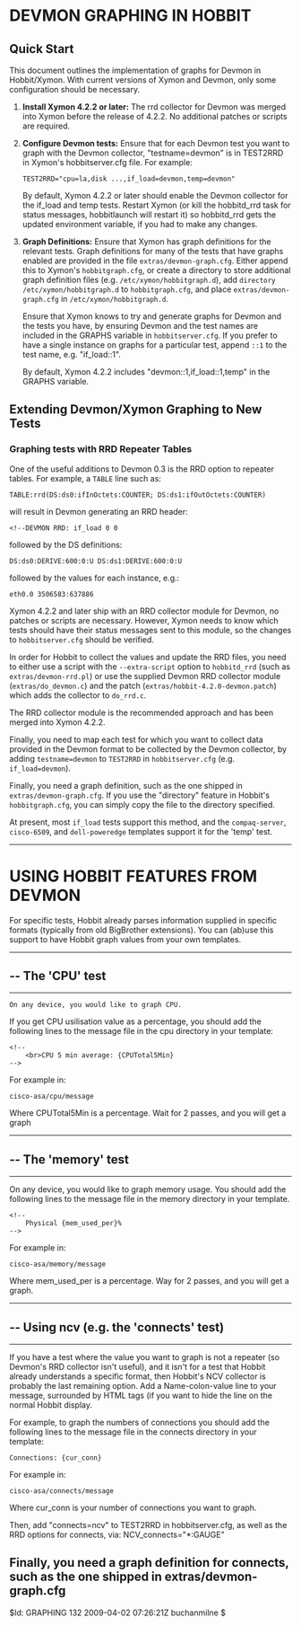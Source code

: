 
# DEVMON GRAPHING IN HOBBIT

## Quick Start

This document outlines the implementation of graphs for Devmon in Hobbit/Xymon. With current versions of Xymon and Devmon, only some configuration should be necessary.

1. **Install Xymon 4.2.2 or later:** The rrd collector for Devmon was merged into Xymon before the release of 4.2.2. No additional patches or scripts are required.
2. **Configure Devmon tests:** Ensure that for each Devmon test you want to graph with the Devmon collector, "testname=devmon" is in TEST2RRD in Xymon's hobbitserver.cfg file. For example:

    ```plaintext
    TEST2RRD="cpu=la,disk ...,if_load=devmon,temp=devmon"
    ```

    By default, Xymon 4.2.2 or later should enable the Devmon collector for the if_load and temp tests. Restart Xymon (or kill the hobbitd_rrd task for status messages, hobbitlaunch will restart it) so hobbitd_rrd gets the updated environment variable, if you had to make any changes.
  
3. **Graph Definitions:** Ensure that Xymon has graph definitions for the relevant tests. Graph definitions for many of the tests that have graphs enabled are provided in the file `extras/devmon-graph.cfg`. Either append this to Xymon's `hobbitgraph.cfg`, or create a directory to store additional graph definition files (e.g. `/etc/xymon/hobbitgraph.d`), add `directory /etc/xymon/hobbitgraph.d` to `hobbitgraph.cfg`, and place `extras/devmon-graph.cfg` in `/etc/xymon/hobbitgraph.d`.

    Ensure that Xymon knows to try and generate graphs for Devmon and the tests you have, by ensuring Devmon and the test names are included in the GRAPHS variable in `hobbitserver.cfg`. If you prefer to have a single instance on graphs for a particular test, append `::1` to the test name, e.g. "if_load::1".

    By default, Xymon 4.2.2 includes "devmon::1,if_load::1,temp" in the GRAPHS variable.

 
## Extending Devmon/Xymon Graphing to New Tests

### Graphing tests with RRD Repeater Tables

One of the useful additions to Devmon 0.3 is the RRD option to repeater tables. For example, a `TABLE` line such as:

```plaintext
TABLE:rrd(DS:ds0:ifInOctets:COUNTER; DS:ds1:ifOutOctets:COUNTER)
```

will result in Devmon generating an RRD header:

```plaintext
<!--DEVMON RRD: if_load 0 0
```

followed by the DS definitions:

```plaintext
DS:ds0:DERIVE:600:0:U DS:ds1:DERIVE:600:0:U
```

followed by the values for each instance, e.g.:

```plaintext
eth0.0 3506583:637886
```

Xymon 4.2.2 and later ship with an RRD collector module for Devmon, no patches or scripts are necessary. However, Xymon needs to know which tests should have their status messages sent to this module, so the changes to `hobbitserver.cfg` should be verified.

In order for Hobbit to collect the values and update the RRD files, you need to either use a script with the `--extra-script` option to `hobbitd_rrd` (such as `extras/devmon-rrd.pl`) or use the supplied Devmon RRD collector module (`extras/do_devmon.c`) and the patch (`extras/hobbit-4.2.0-devmon.patch`) which adds the collector to `do_rrd.c`.

The RRD collector module is the recommended approach and has been merged into Xymon 4.2.2.

Finally, you need to map each test for which you want to collect data provided in the Devmon format to be collected by the Devmon collector, by adding `testname=devmon` to `TEST2RRD` in `hobbitserver.cfg` (e.g. `if_load=devmon`).

Finally, you need a graph definition, such as the one shipped in `extras/devmon-graph.cfg`. If you use the "directory" feature in Hobbit's `hobbitgraph.cfg`, you can simply copy the file to the directory specified.

At present, most `if_load` tests support this method, and the `compaq-server`, `cisco-6509`, and `dell-poweredge` templates support it for the 'temp' test.

---------------------------------------------------------------------

 USING HOBBIT FEATURES FROM DEVMON
=====================================================================
 For specific tests, Hobbit already parses information supplied in
 specific formats (typically from old BigBrother extensions). You can
 (ab)use this support to have Hobbit graph values from your own templates.

  ----------------------------------
  -- The 'CPU' test
  ----------------------------------
  -------------------------------------------------------------------
  
    On any device, you would like to graph CPU.

  If you get CPU usilisation value as a percentage, you should add 
  the following lines to the message file in the cpu directory in your 
  template:

	<!--
        <br>CPU 5 min average: {CPUTotal5Min}
	-->

  For example in:

	cisco-asa/cpu/message

  Where CPUTotal5Min is a percentage.
  Wait for 2 passes, and you will get a graph

  ----------------------------------
  -- The 'memory' test
  ----------------------------------
  -------------------------------------------------------------------

  On any device, you would like to graph memory usage.
  You should add the following lines to the message file in the memory 
  directory in your template.

  	<!-- 
        Physical {mem_used_per}%
	-->    

  For example in:

	cisco-asa/memory/message

  Where mem_used_per is a percentage.
  Way for 2 passes, and you will get a graph.

  ----------------------------------
  -- Using ncv (e.g. the 'connects' test)
  ----------------------------------
  -------------------------------------------------------------------

  If you have a test where the value you want to graph is not a repeater
  (so Devmon's RRD collector isn't useful), and it isn't for a test
  that Hobbit already understands a specific format, then Hobbit's NCV
  collector is probably the last remaining option. Add a Name-colon-value
  line to your message, surrounded by HTML tags (if you want to hide the
  line on the normal Hobbit display.

  For example, to graph the numbers of connections you should add the
  following lines to the message file in the connects directory in your
  template:

	Connections: {cur_conn}

  For example in:
	
	cisco-asa/connects/message

  Where cur_conn is your number of connections you want to graph.

  Then, add "connects=ncv" to TEST2RRD in hobbitserver.cfg, as well as the
  RRD options for connects, via:
  NCV_connects="*:GAUGE"

  Finally, you need a graph definition for connects, such as the one shipped in 
  extras/devmon-graph.cfg
  ----------------------------------

$Id: GRAPHING 132 2009-04-02 07:26:21Z buchanmilne $
